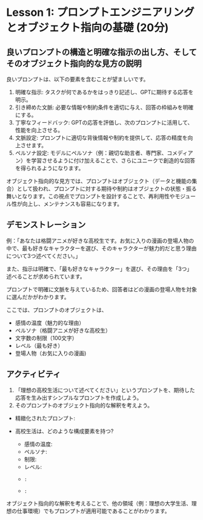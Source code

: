
# Lesson 1: プロンプトエンジニアリングとオブジェクト指向の基礎 (20分)

## 良いプロンプトの構造と明確な指示の出し方、そしてそのオブジェクト指向的な見方の説明

良いプロンプトは、以下の要素を含むことが望ましいです。
1. 明確な指示: タスクが何であるかをはっきり記述し、GPTに期待する応答を明示。
2. 引き締めた文脈: 必要な情報や制約条件を適切に与え、回答の枠組みを明確にする。
3. 丁寧なフィードバック: GPTの応答を評価し、次のプロンプトに活用して、性能を向上させる。
4. 文脈設定: プロンプトに適切な背後情報や制約を提供して、応答の精度を向上させます。
5. ペルソナ設定: モデルにペルソナ（例：親切な助言者、専門家、コメディアン）を学習させるように付け加えることで、さらにユニークで創造的な回答を得られるようになります。

オブジェクト指向的な見方では、プロンプトはオブジェクト（データと機能の集合）として扱われ、プロンプトに対する期待や制約はオブジェクトの状態・振る舞いとなります。この視点でプロンプトを設計することで、再利用性やモジュール性が向上し、メンテナンスも容易になります。

## デモンストレーション

例：「あなたは格闘アニメが好きな高校生です。お気に入りの漫画の登場人物の中で、最も好きなキャラクターを選び、そのキャラクターが魅力的だと思う理由について3つ述べてください。」

また、指示は明確で、「最も好きなキャラクター」を選び、その理由を「3つ」述べることが求められています。

プロンプトで明確に文脈を与えているため、回答者はどの漫画の登場人物を対象に選んだかがわかります。

ここでは、プロンプトのオブジェクトは、
- 感情の温度（魅力的な理由）
- ペルソナ（格闘アニメが好きな高校生）
- 文字数の制限（100文字）
- レベル（最も好き）
- 登場人物（お気に入りの漫画)

## アクティビティ

1. 「理想の高校生活について述べてください」というプロンプトを、期待した応答を生み出すシンプルなプロンプトを作成しよう。
2. そのプロンプトのオブジェクト指向的な解釈を考えよう。

  - 精緻化されたプロンプト:

  - 高校生活は、どのような構成要素を持つ?
    - 感情の温度:
    - ペルソナ:
    - 制限:
    - レベル:
    -     :
    -     :

オブジェクト指向的な解釈を考えることで、他の領域（例：理想の大学生活、理想の仕事環境）でもプロンプトが適用可能であることがわかります。
